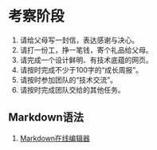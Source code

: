 # 考察阶段
1. 请给父母写一封信，表达感谢与决心。
2. 请打一份工，挣一笔钱，寄个礼品给父母。
3. 请完成一个设计鲜明、有技术底蕴的网页。
4. 请按时完成不少于100字的“成长周报”。
5. 请按时参加团队的“技术交流”。
6. 请按时完成团队交给的其他任务。  
## Markdown语法  
1.  [Markdown在线编辑器](http://dillinger.io/)
